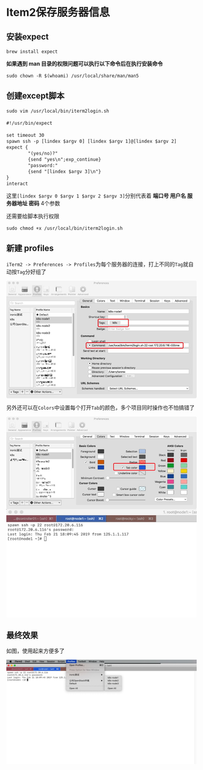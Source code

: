# Item2保存服务器信息



## 安装expect

```shell
brew install expect
```

**如果遇到 man 目录的权限问题可以执行以下命令后在执行安装命令**

```shell
sudo chown -R $(whoami) /usr/local/share/man/man5
```

## 创建except脚本

```shell
sudo vim /usr/local/bin/iterm2login.sh

#!/usr/bin/expect

set timeout 30
spawn ssh -p [lindex $argv 0] [lindex $argv 1]@[lindex $argv 2]
expect {
        "(yes/no)?"
        {send "yes\n";exp_continue}
        "password:"
        {send "[lindex $argv 3]\n"}
}
interact
```

这里`[lindex $argv 0 $argv 1 $argv 2 $argv 3]`分别代表着 **端口号 用户名 服务器地址 密码** 4个参数

还需要给脚本执行权限

```shell
sudo chmod +x /usr/local/bin/iterm2login.sh
```

## 新建 profiles

`iTerm2 -> Preferences -> Profiles`为每个服务器的连接，打上不同的`Tag`就自动按`Tag`分好组了

<div  align="center">    
    <img src="https://raw.githubusercontent.com/RobertoHuang/RGP-LEARNING/master/Others/images/item2%E8%AE%B0%E4%BD%8F%E5%AF%86%E7%A0%81%E9%85%8D%E7%BD%AE.jpg" alt="item2记住密码配置" align=center />
</div>

另外还可以在`Colors`中设置每个打开`Tab`的颜色，多个项目同时操作也不怕搞错了

<div  align="center">    
    <img src="https://raw.githubusercontent.com/RobertoHuang/RGP-LEARNING/master/Others/images/item2%E8%AE%B0%E4%BD%8F%E5%AF%86%E7%A0%81%E9%85%8D%E7%BD%AE2.jpg" alt="item2记住密码配置2" align=center />
</div>

<div  align="center">    
    <img src="https://raw.githubusercontent.com/RobertoHuang/RGP-LEARNING/master/Others/images/item2%E8%AE%B0%E4%BD%8F%E5%AF%86%E7%A0%81%E9%85%8D%E7%BD%AE3.jpg" alt="item2记住密码配置3" align=center />
</div>

## 最终效果

如图，使用起来方便多了

<div  align="center">    
    <img src="https://raw.githubusercontent.com/RobertoHuang/RGP-LEARNING/master/Others/images/item2%E8%AE%B0%E4%BD%8F%E5%AF%86%E7%A0%81%E9%85%8D%E7%BD%AE4.jpg" alt="item2记住密码配置4" align=center />
</div>